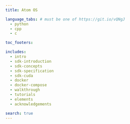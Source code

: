 ```yaml
---
title: Atom OS

language_tabs: # must be one of https://git.io/vQNgJ
  - python
  - cpp
  - c

toc_footers:

includes:
  - intro
  - sdk-introduction
  - sdk-concepts
  - sdk-specification
  - sdk-cuda
  - docker
  - docker-compose
  - walkthrough
  - tutorials
  - elements
  - acknowledgements

search: true
---
```

